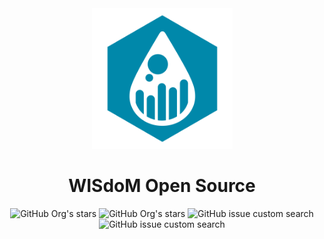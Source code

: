 <div align="center">
<img height="225px" src="https://raw.githubusercontent.com/wisdom-oss/brand/main/svg/alternative_blue_white.svg">
<h1>WISdoM Open Source</h1>
<img alt="GitHub Org's stars" src="https://img.shields.io/github/stars/wisdom-oss?style=for-the-badge&logo=github">
<img alt="GitHub Org's stars" src="https://img.shields.io/github/followers/wisdom-oss?style=for-the-badge&logo=github">
<img alt="GitHub issue custom search" src="https://img.shields.io/github/issues-search?query=org%3Awisdom-oss%20state%3Aopen%20type%3Aissue&style=for-the-badge&logo=github&label=Open%20Issues">
<img alt="GitHub issue custom search" src="https://img.shields.io/github/issues-search?query=org%3Awisdom-oss%20state%3Aopen%20type%3Apr&style=for-the-badge&logo=github&label=Open%20PRs">
</div>